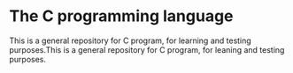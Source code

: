 # The C programming language

This is a general repository for C program, for learning and testing purposes.This is a general repository for C program, for leaning and testing purposes.
